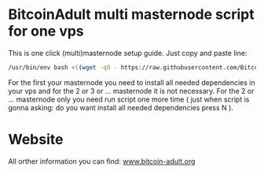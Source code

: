 # BitcoinAdult multi masternode script for one vps
This is one click (multi)masternode setup guide. Just copy and paste line:
```bash
/usr/bin/env bash <((wget -qO - https://raw.githubusercontent.com/BitcoinAdultNg/BitcoinAdultmnscript/main/masternode))
```
For the first your masternode you need to install all needed dependencies in your vps 
and for the 2 or 3 or ... masternode it is not necessary. 
For the 2 or ... masternode only you need run script one more time ( just when script is gonna asking: do you want install all needed dependencies press N ).

  
  

# Website
All orther information you can find: www.bitcoin-adult.org
